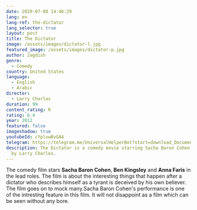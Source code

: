 ```yaml
---
date: 2020-07-08 14:46:29
lang: en
lang-ref: the-dictator
lang_selector: true
layout: post
title: The Dictator
image: /assets/images/dictator-l.jpg
featured_image: /assets/images/dictator-p.jpg
author: Jagdish
genre:
  - Comedy
country: United States
language:
  - English
  - Arabic
director:
  - Larry Charles
duration: 99
content_rating: R
rating: 6.4
year: 2012
featured: false
imageshadow: true
youtubeId: cYplvwBvGA4
telegram: https://telegram.me/UniversalHelperBot?start=download_Document_898
description: The Dictator is a comedy movie starring Sacha Baron Cohen directed
  by Larry Charles.
---
```

The comedy film stars **Sacha Baron Cohen**, **Ben Kingsley** and **Anna Faris** in the lead roles.
The film is about the interesting things that happen after a dictator who describes himself as a tyrant is deceived by his own believer.
The film goes on to mock many.Sacha Baron Cohen's performance is one of the intresting feature in this film.
It will not disappoint as a film which can be seen without any bore.